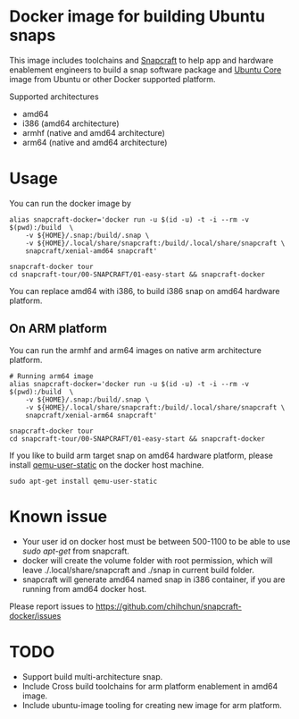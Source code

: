 # Docker image for building Ubuntu snaps

This image includes toolchains and [Snapcraft](https://snapcraft.io) to help app and hardware enablement engineers to build a snap software package and [Ubuntu Core](https://developer.ubuntu.com/en/snappy/) image from Ubuntu or other Docker supported platform.

Supported architectures

* amd64
* i386 (amd64 architecture)
* armhf (native and amd64 architecture)
* arm64 (native and amd64 architecture)

# Usage

You can run the docker image by

    alias snapcraft-docker='docker run -u $(id -u) -t -i --rm -v $(pwd):/build  \
    	-v ${HOME}/.snap:/build/.snap \
    	-v ${HOME}/.local/share/snapcraft:/build/.local/share/snapcraft \
    	snapcraft/xenial-amd64 snapcraft'

    snapcraft-docker tour
    cd snapcraft-tour/00-SNAPCRAFT/01-easy-start && snapcraft-docker

You can replace amd64 with i386, to build i386 snap on amd64 hardware platform.

## On ARM platform

You can run the armhf and arm64 images on native arm architecture platform.

    # Running arm64 image
    alias snapcraft-docker='docker run -u $(id -u) -t -i --rm -v $(pwd):/build  \
    	-v ${HOME}/.snap:/build/.snap \
    	-v ${HOME}/.local/share/snapcraft:/build/.local/share/snapcraft \
    	snapcraft/xenial-arm64 snapcraft'

    snapcraft-docker tour
    cd snapcraft-tour/00-SNAPCRAFT/01-easy-start && snapcraft-docker


If you like to build arm target snap on amd64 hardware platform, please install [qemu-user-static](http://packages.ubuntu.com/qemu-user-static) on the docker host machine.

    sudo apt-get install qemu-user-static

# Known issue
* Your user id on docker host must be between 500-1100 to be able to use _sudo apt-get_ from snapcraft.
* docker will create the volume folder with root permission, which will leave ./.local/share/snapcraft and ./snap in current build folder.
* snapcraft will generate amd64 named snap in i386 container, if you are running from amd64 docker host.

Please report issues to https://github.com/chihchun/snapcraft-docker/issues
# TODO
* Support build multi-architecture snap.
* Include Cross build toolchains for arm platform enablement in amd64 image.
* Include ubuntu-image tooling for creating new image for arm platform.
